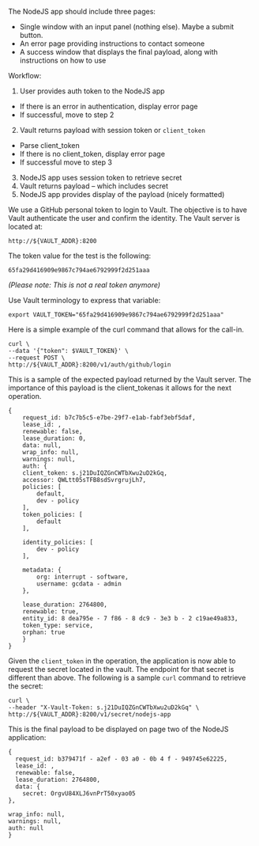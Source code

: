The NodeJS app should include three pages:

* Single window with an input panel (nothing else). Maybe a submit button.
* An error page providing instructions to contact someone
* A success window that displays the final payload, along with instructions on how to use

Workflow:

1. User provides auth token to the NodeJS app
  - If there is an error in authentication, display error page
  - If successful, move to step 2
2. Vault returns payload with session token or `client_token`
  - Parse client_token
  - If there is no client_token, display error page
  - If successful move to step 3
3. NodeJS app uses session token to retrieve secret
4. Vault returns payload – which includes secret
5. NodeJS app provides display of the payload (nicely formatted)

We use a GitHub personal token to login to Vault. The objective is to have Vault authenticate the user and confirm the identity. The Vault server is located at:

    http://${VAULT_ADDR}:8200

The token value for the test is the following:

    65fa29d416909e9867c794ae6792999f2d251aaa

_(Please note: This is not a real token anymore)_

Use Vault terminology to express that variable:

    export VAULT_TOKEN="65fa29d416909e9867c794ae6792999f2d251aaa"


Here is a simple example of the curl command that allows for the call-in.

    curl \ 
    --data '{"token": $VAULT_TOKEN}' \
    --request POST \
    http://${VAULT_ADDR}:8200/v1/auth/github/login


This is a sample of the expected payload returned by the Vault server. The importance of this payload is the client_tokenas it allows for the next operation.

    {
	    request_id: b7c7b5c5-e7be-29f7-e1ab-fabf3ebf5daf,
	    lease_id: ,
	    renewable: false,
	    lease_duration: 0,
	    data: null,
	    wrap_info: null,
	    warnings: null,
	    auth: {
		client_token: s.j21DuIQZGnCWTbXwu2uD2kGq,
		accessor: QWLtt05sTFB8sdSvrgrujLh7,
		policies: [
			default,
			dev - policy
		],
		token_policies: [
			default
		],

		identity_policies: [
			dev - policy
		],

		metadata: {
			org: interrupt - software,
			username: gcdata - admin
		},

		lease_duration: 2764800,
		renewable: true,
		entity_id: 8 dea795e - 7 f86 - 8 dc9 - 3e3 b - 2 c19ae49a833,
		token_type: service,
		orphan: true
        }
    }

Given the `client_token` in the operation, the application is now able to request the secret located in the vault. The endpoint for that secret is different than above. The following is a sample `curl` command to retrieve the secret:

    curl \
    --header "X-Vault-Token: s.j21DuIQZGnCWTbXwu2uD2kGq" \
    http://${VAULT_ADDR}:8200/v1/secret/nodejs-app

This is the final payload to be displayed on page two of the NodeJS application:

    {
	  request_id: b379471f - a2ef - 03 a0 - 0b 4 f - 949745e62225,
	  lease_id: ,
	  renewable: false,
	  lease_duration: 2764800,
	  data: {
		secret: OrgvU84XLJ6vnPrT50xyao05
	},

	wrap_info: null,
	warnings: null,
	auth: null
	}